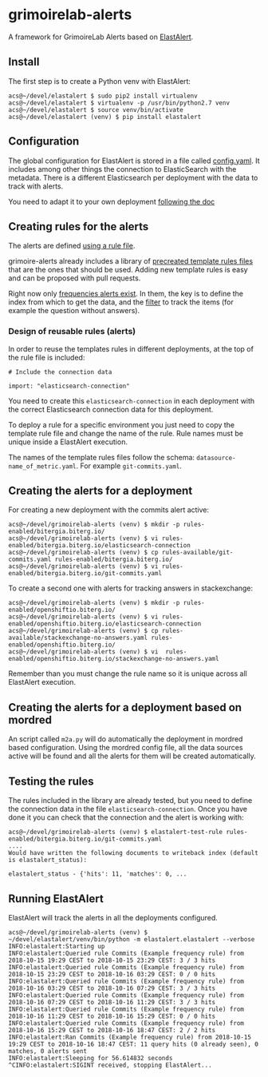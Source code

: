 # grimoirelab-alerts
A framework for GrimoireLab Alerts based on [ElastAlert](https://github.com/Yelp/elastalert).



## Install

The first step is to create a Python venv with ElastAlert:

```
acs@~/devel/elastalert $ sudo pip2 install virtualenv
acs@~/devel/elastalert $ virtualenv -p /usr/bin/python2.7 venv
acs@~/devel/elastalert $ source venv/bin/activate
acs@~/devel/elastalert (venv) $ pip install elastalert
```

## Configuration

The global configuration for ElastAlert is stored in a file called [config.yaml](config.yaml).
It includes among other things the connection to ElasticSearch with the metadata. 
There is a different Elasticsearch per deployment with the data to track with alerts.

You need to adapt it to your own deployment [following the doc](https://elastalert.readthedocs.io/en/latest/running_elastalert.html#downloading-and-configuring)

## Creating rules for the alerts

The alerts are defined [using a rule file](https://elastalert.readthedocs.io/en/latest/running_elastalert.html#creating-a-rule).

grimoire-alerts already includes a library of [precreated template rules files](rules-available) that
are the ones that should be used. Adding new template rules is easy and can be proposed with pull requests.

Right now only [frequencies alerts exist](https://elastalert.readthedocs.io/en/latest/ruletypes.html#frequency). In them, the key is to define the index from
which to get the data, and the [filter](https://github.com/acs/grimoirelab-alerts/blob/master/rules-available/stackexchange-no-answers.yaml#L40) to track the items (for example the question without answers).

### Design of reusable rules (alerts)

In order to reuse the templates rules in different deployments, at the top of the rule file is included:

```
# Include the connection data

import: "elasticsearch-connection"
```

You need to create this `elasticsearch-connection` in each deployment with the correct Elasticsearch connection data for this deployment.

To deploy a rule for a specific environment you just need to copy the template rule file
and change the name of the rule. Rule names must be unique inside a ElastAlert execution.

The names of the template rules files follow the schema: `datasource-name_of_metric.yaml`. For example `git-commits.yaml`.

## Creating the alerts for a deployment

For creating a new deployment with the commits alert active:

```
acs@~/devel/grimoirelab-alerts (venv) $ mkdir -p rules-enabled/bitergia.biterg.io/
acs@~/devel/grimoirelab-alerts (venv) $ vi rules-enabled/bitergia.biterg.io/elasticsearch-connection
acs@~/devel/grimoirelab-alerts (venv) $ cp rules-available/git-commits.yaml rules-enabled/bitergia.biterg.io/
acs@~/devel/grimoirelab-alerts (venv) $ vi rules-enabled/bitergia.biterg.io/git-commits.yaml
```

To create a second one with alerts for tracking answers in stackexchange:

```
acs@~/devel/grimoirelab-alerts (venv) $ mkdir -p rules-enabled/openshiftio.biterg.io/
acs@~/devel/grimoirelab-alerts (venv) $ vi rules-enabled/openshiftio.biterg.io/elasticsearch-connection
acs@~/devel/grimoirelab-alerts (venv) $ cp rules-available/stackexchange-no-answers.yaml rules-enabled/openshiftio.biterg.io/
acs@~/devel/grimoirelab-alerts (venv) $ vi  rules-enabled/openshiftio.biterg.io/stackexchange-no-answers.yaml
```

Remember than you must change the rule name so it is unique across all ElastAlert execution.

## Creating the alerts for a deployment based on mordred

An script called `m2a.py` will do automatically the deployment in mordred based
configuration. Using the mordred config file, all the data sources active will be
found and all the alerts for them will be created automatically.


## Testing the rules

The rules included in the library are already tested, but you need to define
the connection data in the file `elasticsearch-connection`. Once you have done it
you can check that the connection and the alert is working with:

```
acs@~/devel/grimoirelab-alerts (venv) $ elastalert-test-rule rules-enabled/bitergia.biterg.io/git-commits.yaml
....
Would have written the following documents to writeback index (default is elastalert_status):

elastalert_status - {'hits': 11, 'matches': 0, ...
```

## Running ElastAlert

ElastAlert will track the alerts in all the deployments configured.

```
acs@~/devel/grimoirelab-alerts (venv) $ ~/devel/elastalert/venv/bin/python -m elastalert.elastalert --verbose
INFO:elastalert:Starting up
INFO:elastalert:Queried rule Commits (Example frequency rule) from 2018-10-15 19:29 CEST to 2018-10-15 23:29 CEST: 3 / 3 hits
INFO:elastalert:Queried rule Commits (Example frequency rule) from 2018-10-15 23:29 CEST to 2018-10-16 03:29 CEST: 0 / 0 hits
INFO:elastalert:Queried rule Commits (Example frequency rule) from 2018-10-16 03:29 CEST to 2018-10-16 07:29 CEST: 3 / 3 hits
INFO:elastalert:Queried rule Commits (Example frequency rule) from 2018-10-16 07:29 CEST to 2018-10-16 11:29 CEST: 3 / 3 hits
INFO:elastalert:Queried rule Commits (Example frequency rule) from 2018-10-16 11:29 CEST to 2018-10-16 15:29 CEST: 0 / 0 hits
INFO:elastalert:Queried rule Commits (Example frequency rule) from 2018-10-16 15:29 CEST to 2018-10-16 18:47 CEST: 2 / 2 hits
INFO:elastalert:Ran Commits (Example frequency rule) from 2018-10-15 19:29 CEST to 2018-10-16 18:47 CEST: 11 query hits (0 already seen), 0 matches, 0 alerts sent
INFO:elastalert:Sleeping for 56.614832 seconds
^CINFO:elastalert:SIGINT received, stopping ElastAlert...
```